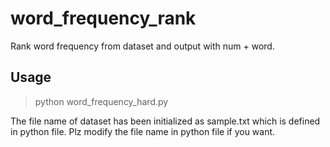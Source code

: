 # word_frequency_rank
Rank word frequency from dataset and output with num + word.
## Usage
> python word_frequency_hard.py

The file name of dataset has been initialized as sample.txt which is defined in python file. Plz modify the file name in python file if you want.
